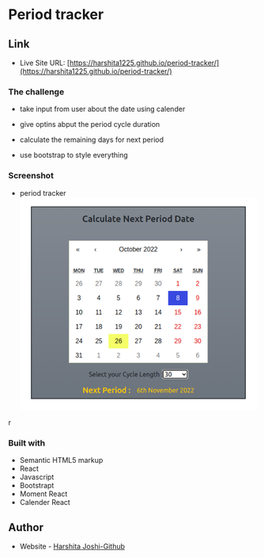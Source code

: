 # Period tracker

## Link

- Live Site URL: [https://harshita1225.github.io/period-tracker/](https://harshita1225.github.io/period-tracker/)

### The challenge

- take input from user about the date using calender

- give optins abput the period cycle duration

- calculate the remaining days for next period

- use bootstrap to style everything

### Screenshot

- period tracker
  ![Desktop Layout](./public/Screenshot%20from%202022-10-26%2019-44-40.png)

r

### Built with

- Semantic HTML5 markup
- React
- Javascript
- Bootstrapt
- Moment React
- Calender React

## Author

- Website - [Harshita Joshi-Github](https://github.com/harshita1225)
